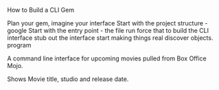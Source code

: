 How to Build a CLI Gem

Plan your gem, imagine your interface
Start with the project structure - google
Start with the entry point - the file run
force that to build the CLI interface
stub out the interface
start making things real
discover objects.
program

A command line interface for upcoming movies pulled from Box Office Mojo.

Shows Movie title, studio and release date. 